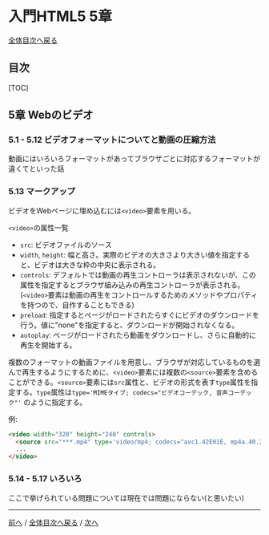 # 入門HTML5 5章
[全体目次へ戻る](index.md)
## 目次
[TOC]

## 5章 Webのビデオ
### 5.1 - 5.12 ビデオフォーマットについてと動画の圧縮方法
動画にはいろいろフォーマットがあってブラウザごとに対応するフォーマットが違くてといった話

### 5.13 マークアップ
ビデオをWebページに埋め込むには`<video>`要素を用いる。

`<video>`の属性一覧

+ `src`: ビデオファイルのソース
+ `width`, `height`: 幅と高さ。実際のビデオの大きさより大きい値を指定すると、ビデオは大きな枠の中央に表示される。
+ `controls`: デフォルトでは動画の再生コントローラは表示されないが、この属性を指定するとブラウザ組み込みの再生コントローラが表示される。(`<video>`要素は動画の再生をコントロールするためのメソッドやプロパティを持つので、自作することもできる)
+ `preload`: 指定するとページがロードされたらすぐにビデオのダウンロードを行う。値に"none"を指定すると、ダウンロードが開始されなくなる。
+ `autoplay`: ページがロードされたら動画をダウンロードし、さらに自動的に再生を開始する。

複数のフォーマットの動画ファイルを用意し、ブラウザが対応しているものを選んで再生するようにするために、`<video>`要素には複数の`<source>`要素を含めることができる。`<source>`要素には`src`属性と、ビデオの形式を表す`type`属性を指定する。`type`属性は`type='MIMEタイプ; codecs="ビデオコーデック, 音声コーデック"'` のように指定する。

例:

```html
<video width="320" height="240" controls>
  <source src="***.mp4" type='video/mp4; codecs="avc1.42E01E, mp4a.40.2"'>
  ...
</video>
```

### 5.14 - 5.17 いろいろ
ここで挙げられている問題については現在では問題にならない(と思いたい)
***

[前へ](c4.md) / [全体目次へ戻る](index.md) / [次へ](c6.md)
